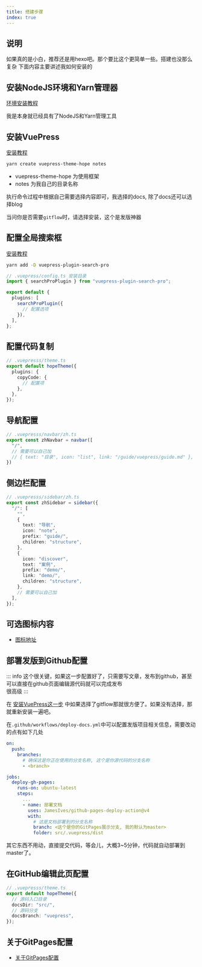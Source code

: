 ```yaml
---
title: 搭建步骤
index: true
---
```


## 说明

如果真的是小白，推荐还是用hexo吧。那个要比这个更简单一些。搭建也没那么复杂
下面内容主要讲述我如何安装的

## 安装NodeJS环境和Yarn管理器

[环境安装教程](https://theme-hope.vuejs.press/zh/cookbook/tutorial/env.html)

我是本身就已经具有了NodeJS和Yarn管理工具

## 安装VuePress

[安装教程](https://theme-hope.vuejs.press/zh/cookbook/tutorial/create.html#%E5%88%9D%E5%A7%8B%E5%8C%96%E9%A1%B9%E7%9B%AE)

``` bash
yarn create vuepress-theme-hope notes
```
- vuepress-theme-hope 为使用框架
- notes 为我自己的目录名称

执行命令过程中根据自己需要选择内容即可，我选择的docs, 除了docs还可以选择blog

当问你是否需要`gitflow`时，请选择安装，这个是发版神器

## 配置全局搜索框

[安装教程](https://vuepress-theme-hope.gitee.io/v2/search-pro/zh/)

``` bash
yarn add -D vuepress-plugin-search-pro
```

``` typescript
// .vuepress/config.ts 安装目录
import { searchProPlugin } from "vuepress-plugin-search-pro";

export default {
  plugins: [
    searchProPlugin({
      // 配置选项
    }),
  ],
};
```

## 配置代码复制

``` typescript
// .vuepresss/theme.ts
export default hopeTheme({
  plugins: {
    copyCode: {
      // 配置项
    },
  },
});

```

## 导航配置

``` typescript
// .vuepresss/navbar/zh.ts
export const zhNavbar = navbar([
  "/",
  // 需要可以自己加
  // { text: "目录", icon: "list", link: "/guide/vuepress/guide.md" },
})
```

## 侧边栏配置

``` typescript
// .vuepresss/sidebar/zh.ts
export const zhSidebar = sidebar({
  "/": [
    "",
    {
      text: "导航",
      icon: "note",
      prefix: "guide/",
      children: "structure",
    },
    {
      icon: "discover",
      text: "案例",
      prefix: "demo/",
      link: "demo/",
      children: "structure",
    },
    // 需要可以自己加
  ],
});
```

## 可选图标内容

- [图标地址](https://theme-hope.vuejs.press/zh/guide/interface/icon.html#%E6%B5%8F%E8%A7%88%E5%9B%BE%E6%A0%87)

## 部署发版到Github配置

::: info
这个很关键，如果这一步配置好了，只需要写文章，发布到github，甚至可以直接在github页面编辑源代码就可以完成发布  
很高级
:::

在 [安装VuePress这一步](#安装VuePress) 中如果选择了gitflow那就很方便了。如果没有选择，那就重新安装一遍吧。

在`.github/workflows/deploy-docs.yml`中可以配置发版项目相关信息，需要改动的点有如下几处

``` yaml
on:
  push:
    branches:
      # 确保这是你正在使用的分支名称, 这个是你源代码的分支名称
      - <branch>

jobs:
  deploy-gh-pages:
    runs-on: ubuntu-latest
    steps:
      ...
      - name: 部署文档
        uses: JamesIves/github-pages-deploy-action@v4
        with:
          # 这是文档部署到的分支名称
          branch: <这个是你的GitPages展示分支, 我的默认为master>
          folder: src/.vuepress/dist
```
其它东西不用动，直接提交代码，等会儿，大概3~5分钟，代码就自动部署到master了。

## 在GitHub编辑此页配置

``` typescript
// .vuepresss/theme.ts
export default hopeTheme({
  // 源码入口目录
  docsDir: "src/",
  // 源码分支
  docsBranch: "vuepress",
});

```

## 关于GitPages配置

- [关于GitPages配置](./2.gitpages-setting.md)
